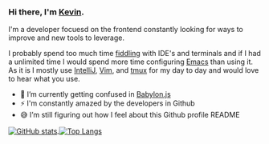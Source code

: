 ### Hi there, I'm [Kevin](https://ksrb.github.io/).

I'm a developer focuesd on the frontend constantly looking for ways to improve and new tools to leverage.

I probably spend too much time [fiddling](https://github.com/ksrb/.files) with IDE's and terminals and if I had a unlimited time I would spend more time configuring [Emacs](https://www.gnu.org/software/emacs/) than using it. As it is I mostly use [IntelliJ](https://www.jetbrains.com/idea/), [Vim](https://www.vim.org/), and [tmux](https://github.com/tmux/tmux) for my day to day and would love to hear what you use.

- 🌱 I’m currently getting confused in [Babylon.js](https://github.com/BabylonJS/Babylon.js)
- ⚡ I'm constantly amazed by the developers in Github
- 😅 I’m still figuring out how I feel about this Github profile README


<a href="https://github.com/anuraghazra/github-readme-stats">
  <img align="center" src="https://github-readme-stats.vercel.app/api?username=ksrb&title_color=6699cc&bg_color=2d2d2d&text_color=d3d0c8" alt="GitHub stats" />
</a>
<a href="https://github.com/anuraghazra/github-readme-stats">
<img align="center" src="https://github-readme-stats.vercel.app/api/top-langs/?username=ksrb&title_color=6699cc&bg_color=2d2d2d&text_color=d3d0c8&layout=compact" alt="Top Langs" />
</a>

<!--
**ksrb/ksrb** is a ✨ _special_ ✨ repository because its `README.md` (this file) appears on your GitHub profile.

Here are some ideas to get you started:

- 🔭 I’m currently working on ...
- 🌱 I’m currently learning ...
- 👯 I’m looking to collaborate on ...
- 🤔 I’m looking for help with ...
- 💬 Ask me about ...
- 📫 How to reach me: ...
- 😄 Pronouns: ...
- ⚡ Fun fact: ...
-->
